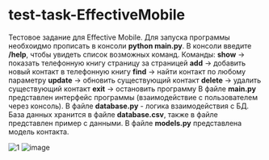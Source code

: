 # test-task-EffectiveMobile
Тестовое задание для Effective Mobile.
Для запуска программы необхоидмо прописать в консоли **python main.py**.
В консоли введите **/help**, чтобы увидеть список возможных команд.
Команды:
**show** -> показать телефонную книгу страницу за страницей
**add** -> добавить новый контакт в телефонную книгу
**find** -> найти контакт по любому параметру
**update** -> обновить существующий контакт
**delete** -> удалить существующий контакт
**exit** -> остановить программу
В файле **main.py** представлен интерфейс программы (взаимодействие с пользователем через консоль).
В файле **database.py** - логика взаимодействия с БД.
База данных хранится в файле **database.csv**, также в файле представлен пример с данными.
В файле **models.py** представлена модель контакта.

![1]([https://github.com/TamaraSavadyan/test_task_Compliance/assets/94462838/3ff796a3-e646-4130-9529-b00f137b06a3](https://github.com/TamaraSavadyan/test-task-EffectiveMobile/blob/main/console.JPG))
![image]([https://github.com/TamaraSavadyan/test_task_Compliance/assets/94462838/cfe62eb6-5dd3-4116-b907-e3d23e86b237](https://github.com/TamaraSavadyan/test-task-EffectiveMobile/blob/main/console.JPG)https://github.com/TamaraSavadyan/test-task-EffectiveMobile/blob/main/console.JPG)

